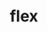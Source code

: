 ---
title: "flex"
layout: cache
categories: [package, develop-2023-05-18]
meta: {"versions": ["2.6.3", "2.6.4"], "compilers": ["gcc@=11.1.0", "gcc@=11.3.0", "gcc@=12.3.0", "gcc@=7.3.1", "gcc@=7.5.0", "oneapi@=2023.0.0"], "oss": ["amzn2", "ubuntu18.04", "ubuntu20.04", "ubuntu22.04"], "platforms": ["linux"], "targets": ["aarch64", "neoverse_n1", "ppc64le", "skylake_avx512", "x86_64", "x86_64_v3"], "stacks": ["aws-ahug", "aws-ahug-aarch64", "aws-isc", "aws-isc-aarch64", "aws-pcluster-icelake", "aws-pcluster-neoverse_n1", "aws-pcluster-neoverse_v1", "aws-pcluster-skylake", "data-vis-sdk", "e4s", "e4s-oneapi", "e4s-power", "gpu-tests", "ml-linux-x86_64-cpu", "ml-linux-x86_64-cuda", "ml-linux-x86_64-rocm", "radiuss", "root"], "num_specs": 14, "num_specs_by_stack": {"root": 14, "aws-isc-aarch64": 4, "aws-ahug-aarch64": 2, "aws-pcluster-neoverse_v1": 1, "aws-pcluster-neoverse_n1": 1, "aws-pcluster-skylake": 1, "aws-pcluster-icelake": 1, "aws-isc": 2, "aws-ahug": 1, "radiuss": 1, "e4s-power": 1, "e4s-oneapi": 1, "data-vis-sdk": 1, "gpu-tests": 1, "e4s": 2, "ml-linux-x86_64-cpu": 1, "ml-linux-x86_64-cuda": 1, "ml-linux-x86_64-rocm": 1}}
spec_details: [{"hash": "bj7fu7i4u7migvr2agci3bcqqizotgpa", "compiler": "gcc@=7.3.1", "versions": ["2.6.3"], "os": "amzn2", "platform": "linux", "target": "aarch64", "variants": ["build_system=autotools", "+lex", "~nls"], "stacks": ["root", "aws-isc-aarch64", "aws-ahug-aarch64"], "size": "-", "tarball": "https://binaries.spack.io/releases/develop-2023-05-18/build_cache/linux-amzn2-aarch64/gcc-7.3.1/flex-2.6.3/linux-amzn2-aarch64-gcc-7.3.1-flex-2.6.3-bj7fu7i4u7migvr2agci3bcqqizotgpa.spack"}, {"hash": "t3abq4wyd4rnz5cbkhqawj7mwhlcallx", "compiler": "gcc@=7.3.1", "versions": ["2.6.4"], "os": "amzn2", "platform": "linux", "target": "aarch64", "variants": ["build_system=autotools", "+lex", "~nls", "patches=f8b85a0"], "stacks": ["aws-isc-aarch64", "root"], "size": "-", "tarball": "https://binaries.spack.io/releases/develop-2023-05-18/build_cache/linux-amzn2-aarch64/gcc-7.3.1/flex-2.6.4/linux-amzn2-aarch64-gcc-7.3.1-flex-2.6.4-t3abq4wyd4rnz5cbkhqawj7mwhlcallx.spack"}, {"hash": "4y57pvtaf6adssoa42mc4iknocofdcfp", "compiler": "gcc@=12.3.0", "versions": ["2.6.4"], "os": "amzn2", "platform": "linux", "target": "neoverse_n1", "variants": ["build_system=autotools", "+lex", "~nls", "patches=f8b85a0"], "stacks": ["aws-pcluster-neoverse_v1", "aws-pcluster-neoverse_n1", "root"], "size": "-", "tarball": "https://binaries.spack.io/releases/develop-2023-05-18/build_cache/linux-amzn2-neoverse_n1/gcc-12.3.0/flex-2.6.4/linux-amzn2-neoverse_n1-gcc-12.3.0-flex-2.6.4-4y57pvtaf6adssoa42mc4iknocofdcfp.spack"}, {"hash": "xoz35uj2yntxor5umbcqsp2hsedhodc7", "compiler": "gcc@=7.3.1", "versions": ["2.6.4"], "os": "amzn2", "platform": "linux", "target": "neoverse_n1", "variants": ["build_system=autotools", "+lex", "~nls", "patches=f8b85a0"], "stacks": ["aws-isc-aarch64", "root"], "size": "-", "tarball": "https://binaries.spack.io/releases/develop-2023-05-18/build_cache/linux-amzn2-neoverse_n1/gcc-7.3.1/flex-2.6.4/linux-amzn2-neoverse_n1-gcc-7.3.1-flex-2.6.4-xoz35uj2yntxor5umbcqsp2hsedhodc7.spack"}, {"hash": "ot27ty3nbpnl7brms5lyo7ru2hleofaj", "compiler": "gcc@=7.3.1", "versions": ["2.6.3"], "os": "amzn2", "platform": "linux", "target": "neoverse_n1", "variants": ["build_system=autotools", "+lex", "~nls"], "stacks": ["root", "aws-isc-aarch64", "aws-ahug-aarch64"], "size": "-", "tarball": "https://binaries.spack.io/releases/develop-2023-05-18/build_cache/linux-amzn2-neoverse_n1/gcc-7.3.1/flex-2.6.3/linux-amzn2-neoverse_n1-gcc-7.3.1-flex-2.6.3-ot27ty3nbpnl7brms5lyo7ru2hleofaj.spack"}, {"hash": "zk23wrkg5ojc6jveskwv3w6xvnukgxsd", "compiler": "gcc@=12.3.0", "versions": ["2.6.4"], "os": "amzn2", "platform": "linux", "target": "skylake_avx512", "variants": ["build_system=autotools", "+lex", "~nls", "patches=f8b85a0"], "stacks": ["aws-pcluster-skylake", "aws-pcluster-icelake", "root"], "size": "-", "tarball": "https://binaries.spack.io/releases/develop-2023-05-18/build_cache/linux-amzn2-skylake_avx512/gcc-12.3.0/flex-2.6.4/linux-amzn2-skylake_avx512-gcc-12.3.0-flex-2.6.4-zk23wrkg5ojc6jveskwv3w6xvnukgxsd.spack"}, {"hash": "l6gejoei22fr35pbwc3gfwo6jhhcxfas", "compiler": "gcc@=7.3.1", "versions": ["2.6.3"], "os": "amzn2", "platform": "linux", "target": "x86_64_v3", "variants": ["build_system=autotools", "+lex", "~nls"], "stacks": ["aws-isc", "aws-ahug", "root"], "size": "-", "tarball": "https://binaries.spack.io/releases/develop-2023-05-18/build_cache/linux-amzn2-x86_64_v3/gcc-7.3.1/flex-2.6.3/linux-amzn2-x86_64_v3-gcc-7.3.1-flex-2.6.3-l6gejoei22fr35pbwc3gfwo6jhhcxfas.spack"}, {"hash": "q3y4fefqsb2fkvnk7lrjejxdi2zupo7k", "compiler": "gcc@=7.3.1", "versions": ["2.6.4"], "os": "amzn2", "platform": "linux", "target": "x86_64_v3", "variants": ["build_system=autotools", "+lex", "~nls", "patches=f8b85a0"], "stacks": ["aws-isc", "root"], "size": "-", "tarball": "https://binaries.spack.io/releases/develop-2023-05-18/build_cache/linux-amzn2-x86_64_v3/gcc-7.3.1/flex-2.6.4/linux-amzn2-x86_64_v3-gcc-7.3.1-flex-2.6.4-q3y4fefqsb2fkvnk7lrjejxdi2zupo7k.spack"}, {"hash": "oqqu3xuf37ampd7br3a7cufg5zmeu5b4", "compiler": "gcc@=7.5.0", "versions": ["2.6.3"], "os": "ubuntu18.04", "platform": "linux", "target": "x86_64_v3", "variants": ["build_system=autotools", "+lex", "~nls"], "stacks": ["radiuss", "root"], "size": "-", "tarball": "https://binaries.spack.io/releases/develop-2023-05-18/build_cache/linux-ubuntu18.04-x86_64_v3/gcc-7.5.0/flex-2.6.3/linux-ubuntu18.04-x86_64_v3-gcc-7.5.0-flex-2.6.3-oqqu3xuf37ampd7br3a7cufg5zmeu5b4.spack"}, {"hash": "543fn3ciy6lexi64tx352crkhvyp6sv7", "compiler": "gcc@=11.1.0", "versions": ["2.6.3"], "os": "ubuntu20.04", "platform": "linux", "target": "ppc64le", "variants": ["build_system=autotools", "+lex", "~nls"], "stacks": ["e4s-power", "root"], "size": "-", "tarball": "https://binaries.spack.io/releases/develop-2023-05-18/build_cache/linux-ubuntu20.04-ppc64le/gcc-11.1.0/flex-2.6.3/linux-ubuntu20.04-ppc64le-gcc-11.1.0-flex-2.6.3-543fn3ciy6lexi64tx352crkhvyp6sv7.spack"}, {"hash": "7wdr74ywcnsxabmtvwy34b46u6fhi3zn", "compiler": "oneapi@=2023.0.0", "versions": ["2.6.3"], "os": "ubuntu20.04", "platform": "linux", "target": "x86_64", "variants": ["build_system=autotools", "+lex", "~nls"], "stacks": ["e4s-oneapi", "root"], "size": "-", "tarball": "https://binaries.spack.io/releases/develop-2023-05-18/build_cache/linux-ubuntu20.04-x86_64/oneapi-2023.0.0/flex-2.6.3/linux-ubuntu20.04-x86_64-oneapi-2023.0.0-flex-2.6.3-7wdr74ywcnsxabmtvwy34b46u6fhi3zn.spack"}, {"hash": "2kx55vr7ac5cyghcro6hbo2awsmqyttj", "compiler": "gcc@=11.1.0", "versions": ["2.6.3"], "os": "ubuntu20.04", "platform": "linux", "target": "x86_64_v3", "variants": ["build_system=autotools", "+lex", "~nls"], "stacks": ["data-vis-sdk", "gpu-tests", "e4s", "root"], "size": "-", "tarball": "https://binaries.spack.io/releases/develop-2023-05-18/build_cache/linux-ubuntu20.04-x86_64_v3/gcc-11.1.0/flex-2.6.3/linux-ubuntu20.04-x86_64_v3-gcc-11.1.0-flex-2.6.3-2kx55vr7ac5cyghcro6hbo2awsmqyttj.spack"}, {"hash": "fuvwype5uwnjm2az6pd2m7rzmjb47pcb", "compiler": "gcc@=11.1.0", "versions": ["2.6.4"], "os": "ubuntu20.04", "platform": "linux", "target": "x86_64_v3", "variants": ["build_system=autotools", "+lex", "~nls", "patches=f8b85a0"], "stacks": ["e4s", "root"], "size": "-", "tarball": "https://binaries.spack.io/releases/develop-2023-05-18/build_cache/linux-ubuntu20.04-x86_64_v3/gcc-11.1.0/flex-2.6.4/linux-ubuntu20.04-x86_64_v3-gcc-11.1.0-flex-2.6.4-fuvwype5uwnjm2az6pd2m7rzmjb47pcb.spack"}, {"hash": "lcdijd7srhtoxwdy2eohgicy2scxhebo", "compiler": "gcc@=11.3.0", "versions": ["2.6.3"], "os": "ubuntu22.04", "platform": "linux", "target": "x86_64_v3", "variants": ["build_system=autotools", "+lex", "~nls"], "stacks": ["ml-linux-x86_64-cpu", "ml-linux-x86_64-cuda", "ml-linux-x86_64-rocm", "root"], "size": "-", "tarball": "https://binaries.spack.io/releases/develop-2023-05-18/build_cache/linux-ubuntu22.04-x86_64_v3/gcc-11.3.0/flex-2.6.3/linux-ubuntu22.04-x86_64_v3-gcc-11.3.0-flex-2.6.3-lcdijd7srhtoxwdy2eohgicy2scxhebo.spack"}]
---